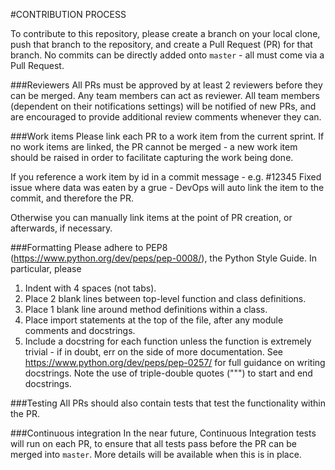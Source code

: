 #CONTRIBUTION PROCESS

To contribute to this repository, please create a branch on your local 
clone, push that branch to the repository, and create a Pull Request (PR)
for that branch. No commits can be directly added onto `master` - all 
must come via a Pull Request.

###Reviewers
All PRs must be approved by at least 2 reviewers before they can be merged.
Any team members can act as reviewer. All team members (dependent on 
their notifications settings) will be notified of new PRs, and are encouraged
to provide additional review comments whenever they can.

###Work items
Please link each PR to a work item from the current sprint. If no work items
are linked, the PR cannot be merged - a new work item should be raised in 
order to facilitate capturing the work being done.

If you reference a work item by id in a commit message - e.g. #12345 
Fixed issue where data was eaten by a grue - DevOps will auto link the item 
to the commit, and therefore the PR.

Otherwise you can manually link items at the point of PR creation, or 
afterwards, if necessary.

###Formatting
Please adhere to PEP8 (https://www.python.org/dev/peps/pep-0008/), the 
Python Style Guide. In particular, please

1) Indent with 4 spaces (not tabs).
1) Place 2 blank lines between top-level function and class definitions.
1) Place 1 blank line around method definitions within a class.
1) Place import statements at the top of the file, after any module comments
and docstrings.
1) Include a docstring for each function unless the function is extremely 
trivial - if in doubt, err on the side of more documentation. See 
https://www.python.org/dev/peps/pep-0257/ for full guidance on writing docstrings.
Note the use of triple-double quotes (""") to start and end docstrings.  

###Testing
All PRs should also contain tests that test the functionality within 
the PR. 

###Continuous integration
In the near future, Continuous Integration tests will run on each PR, to 
ensure that all tests pass before the PR can be merged into `master`. 
More details will be available when this is in place.

